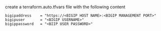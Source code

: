 create a terraform.auto.tfvars file with the following content

```hcl
bigipaddress    = "https://<BIGIP HOST NAME>:<BIGIP MANAGEMENT PORT>"
bigipuser       = "<BIGIP USERNAME>"
bigippassword   = "<BIIP USER PASSWORD>"